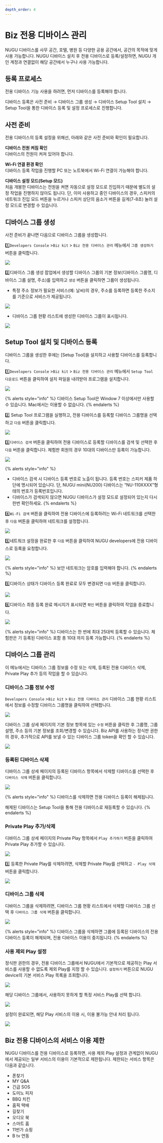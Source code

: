 ```yaml
---
depth_order: 4
---
```


# Biz 전용 디바이스 관리

NUGU 디바이스를 사무 공간, 호텔, 병원 등 다양한 공용 공간에서, 공간의 목적에 맞게 사용 가능합니다. NUGU 디바이스 설치 후 전용 디바이스로 등록/설정하면, NUGU 개인 계정과 연결없이 해당 공간에서 누구나 사용 가능합니다.

## 등록 프로세스 <a href="registration-process" id="registration-process"></a>

전용 디바이스 기능 사용을 하려면, 먼저 디바이스를 등록해야 합니다.

디바이스 등록은 사전 준비 → 디바이스 그룹 생성 → 디바이스 Setup Tool 설치 → Setup Tool을 통한 디바이스 등록 및 설정 프로세스로 진행합니다.

## 사전 준비 <a href="prerequisites" id="prerequisites"></a>

전용 디바이스의 등록 설정을 위해선, 아래와 같은 사전 준비와 확인이 필요합니다.

**디바이스 전원 켜짐 확인**\
디바이스의 전원이 켜져 있어야 합니다.

**Wi-Fi 연결 환경 확인**\
디바이스 등록 작업을 진행할 PC 또는 노트북에서 Wi-Fi 연결이 가능해야 합니다.

**디바이스 설정 모드(Setup 모드)**\
처음 개봉한 디바이스는 전원을 켜면 자동으로 설정 모드로 진입하기 때문에 별도의 설정 작업을 진행하지 않아도 됩니다. 단, 이미 사용하고 중인 디바이스의 경우, 스피커의 네트워크 진입 모드 버튼을 누르거나 스피커 상단의 음소거 버튼을 길게(7-8초) 눌러 설정 모드로 변경할 수 있습니다.

## 디바이스 그룹 생성 <a href="create-a-device-group" id="create-a-device-group"></a>

사전 준비가 끝나면 다음으로 디바이스 그룹을 생성합니다.

1️⃣`Developers Console` >`Biz kit` > `Biz 전용 디바이스 관리` 메뉴에서 `그룹 생성하기` 버튼을 클릭합니다.

![](/assets/images/manage-shared-device-01.jpg)

2️⃣디바이스 그룹 생성 팝업에서 생성할 디바이스 그룹의 기본 정보(디바이스 그룹명, 디바이스 그룹 설명, 주소)를 입력하고 `생성` 버튼을 클릭하면 그룹이 생성됩니다.

* 특정 주소 정보가 필요한 서비스(예: 날씨)의 경우, 주소를 등록하면 등록한 주소지를 기준으로 서비스가 제공됩니다.

![](/assets/images/manage-shared-device-02.jpg)

* 디바이스 그룹 현황 리스트에 생성한 디바이스 그룹이 표시됩니다.

![](/assets/images/manage-shared-device-03.jpg)

## Setup Tool 설치 및 디바이스 등록 <a href="installsetuptoolsandregistershareddevice" id="installsetuptoolsandregistershareddevice"></a>

디바이스 그룹을 생성한 후에는 \[Setup Tool]을 설치하고 사용할 디바이스를 등록합니다.

1️⃣`Developers Console` >`Biz kit` > `Biz 전용 디바이스 관리` 메뉴에서  `Setup Tool 다운로드` 버튼을 클릭하여 설치 파일을 내려받아 프로그램을 설치합니다.

![](/assets/images/manage-shared-device-04.jpg)

{% alerts style="info" %}
디바이스 Setup Tool은 Window 7 이상에서만 사용할 수 있습니다. Mac에서는 이용할 수 없습니다.
{% endalerts %}

2️⃣ Setup Tool 프로그램을 실행하고, 전용 디바이스를 등록할 디바이스 그룹명을 선택하고 `다음` 버튼을 클릭합니다.

![](/assets/images/manage-shared-device-05.png)

3️⃣`디바이스 검색` 버튼을 클릭하여 전용 디바이스로 등록할 디바이스를 검색 및 선택한 후 `다음` 버튼을 클릭합니다. 체험판 회원의 경우 10대의 디바이스만 등록이 가능합니다.

![](/assets/images/manage-shared-device-06.png)

{% alerts style="info" %}
* 디바이스 검색 시 디바이스 등록 번호로 노출이 됩니다. 등록 번호는 스피커 제품 하단에 명시되어 있습니다. 단, NUGU mini(NU200) 디바이스는 “NU-110XXXX”형태의 번호가 등록번호입니다.
* 디바이스가 검색되지 않으면 NUGU 디바이스가 설정 모드로 설정되어 있는지 다시 한번 확인하세요.
{% endalerts %}

4️⃣`Wi-Fi 검색` 버튼을 클릭하여 전용 디바이스에 등록하려는 Wi-Fi 네트워크를 선택한 후 `다음` 버튼을 클릭하여 네트워크를 설정합니다.

![](/assets/images/manage-shared-device-07.png)

5️⃣네트워크 설정을 완료한 후 `다음` 버튼을 클릭하여 NUGU developers에 전용 디바이스로 등록을 요청합니다.

![](/assets/images/manage-shared-device-08.png)

{% alerts style="info" %}
보안 네트워크는 암호를 입력해야 합니다.
{% endalerts %}

5️⃣디바이스 상태가 디바이스 등록 완료로 모두 변경되면 `다음` 버튼을 클릭합니다.

![](/assets/images/manage-shared-device-09.png)

6️⃣디바이스 최종 등록 완료 메시지가 표시되면 `확인` 버튼을 클릭하여 작업을 종료합니다.

![](/assets/images/manage-shared-device-10.png)

{% alerts style="info" %}
디바이스는 한 번에 최대 25대씩 등록할 수 있습니다. 체험판은 기 등록된 디바이스 포함 총 10대 까지 등록 가능합니다.
{% endalerts %}

## 디바이스 그룹 관리 <a href="manage-device-groups" id="manage-device-groups"></a>

이 메뉴에서는 디바이스 그룹 정보를 수정 또는 삭제, 등록된 전용 디바이스 삭제, Private Play 추가 등의 작업을 할 수 있습니다.

### 디바이스 그룹 정보 수정

`Developers Console` >`Biz kit` > `Biz 전용 디바이스 관리` 디바이스 그룹 현황 리스트에서 정보를 수정할 디바이스 그룹명을 클릭하여 선택합니다.

![](/assets/images/manage-shared-device-11.jpg)

디바이스 그룹 상세 페이지의 기본 정보 항목에 있는 `수정` 버튼을 클릭한 후 그룹명, 그룹설명, 주소 등의 기본 정보를 조회/변경할 수 있습니다. Biz API를 사용하는 정식판 권한의 경우, 추가적으로 API를 보낼 수 있는 디바이스 그룹 token을 확인 할 수 있습니다.

![](/assets/images/manage-shared-device-12.jpg)

### 등록된 디바이스 삭제

디바이스 그룹 상세 페이지의 등록된 디바이스 항목에서 삭제할 디바이스를 선택한 후 `디바이스 삭제` 버튼을 클릭합니다.

![](/assets/images/manage-shared-device-13.jpg)

{% alerts style="info" %}
디바이스를 삭제하면 전용 디바이스 등록이 해제됩니다.

해제된 디바이스는 Setup Tool을 통해 전용 디바이스로 재등록할 수 있습니다.
{% endalerts %}

### Private Play 추가/삭제

디바이스 그룹 상세 페이지의 Private Play 항목에서 `Play 추가하기` 버튼을 클릭하여 Private Play 추가할 수 있습니다.

![](/assets/images/manage-shared-device-14.png)

3️⃣ 등록한 Private Play를 삭제하려면, 삭제할 Private Play를 선택하고 `- Play 삭제` 버튼을 클릭합니다.

![](/assets/images/manage-shared-device-15.png)

### 디바이스 그룹 삭제

디바이스 그룹을 삭제하려면, 디바이스 그룹 현황 리스트에서 삭제할 디바이스 그룹 선택 후 `디바이스 그룹 삭제` 버튼을 클릭합니다.

![](/assets/images/manage-shared-device-16.jpeg)

{% alerts style="info" %}
디바이스 그룹을 삭제하면 그룹에 등록된 디바이스의 전용 디바이스 등록이 해제되며, 전용 디바이스 이용이 중지됩니다.
{% endalerts %}

### 사용 제외 Play 설정

정식판 권한의 경우, 전용 디바이스 그룹에서 NUGU에서 기본적으로 제공하는 Play 서비스를 사용할 수 없도록 제외 Play를 지정 할 수 있습니다. `설정하기` 버튼으로 NUGU device의 기본 서비스 Play 목록을 조회합니다.

![](/assets/images/manage-shared-device-17.jpg)

해당 디바이스 그룹에서, 사용하지 못하게 할 특정 서비스 Play를 선택 합니다.

![](/assets/images/manage-shared-device-18.jpg)

설정이 완료되면, 해당 Play 서비스의 이용 시, 이용 불가능 안내 처리 됩니다.

![](/assets/images/manage-shared-device-19.jpg)

## Biz 전용 디바이스의 서비스 이용 제한 <a href="limitservicesforshareddevice" id="limitservicesforshareddevice"></a>

NUGU 디바이스를 전용 디바이스로 등록하면, 사용 제외 Play 설정과 관계없이 NUGU에서 제공되는 일부 서비스의 이용이 기본적으로 제한됩니다. 제한되는 서비스 항목은 다음과 같습니다.

* 폰찾기
* MY Q\&A
* 긴급 SOS
* 도미노 피자
* BBQ 치킨
* 홈픽 택배
* 길찾기
* 오디오 북
* 스마트 홈
* 11번가 쇼핑
* B tv 연동
